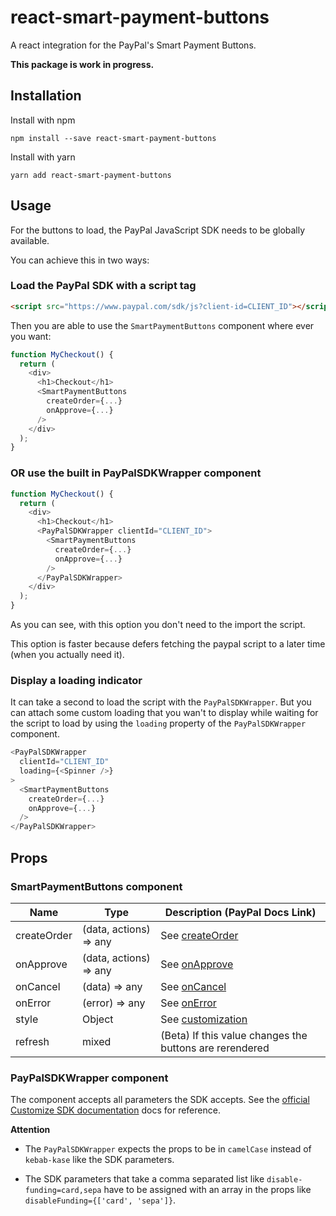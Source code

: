 # react-smart-payment-buttons

A react integration for the PayPal's Smart Payment Buttons.

**This package is work in progress.**

## Installation

Install with npm

```
npm install --save react-smart-payment-buttons
```

Install with yarn

```
yarn add react-smart-payment-buttons
```

## Usage

For the buttons to load, the PayPal JavaScript SDK needs to be globally available.

You can achieve this in two ways:

### Load the PayPal SDK with a script tag

```html
<script src="https://www.paypal.com/sdk/js?client-id=CLIENT_ID"></script>
```

Then you are able to use the `SmartPaymentButtons` component where ever you want:

```javascript
function MyCheckout() {
  return (
    <div>
      <h1>Checkout</h1>
      <SmartPaymentButtons
        createOrder={...}
        onApprove={...}
      />
    </div>
  );
}
```

### OR use the built in PayPalSDKWrapper component

```javascript
function MyCheckout() {
  return (
    <div>
      <h1>Checkout</h1>
      <PayPalSDKWrapper clientId="CLIENT_ID">
        <SmartPaymentButtons
          createOrder={...}
          onApprove={...}
        />
      </PayPalSDKWrapper>
    </div>
  );
}
```

As you can see, with this option you don't need to the import the script.


This option is faster because defers fetching the paypal script to a later time (when you actually need it).

### Display a loading indicator

It can take a second to load the script with the `PayPalSDKWrapper`. But you can attach some custom loading that you wan't to display while waiting for the script to load by using the `loading` property of the `PayPalSDKWrapper` component.

```javascript
<PayPalSDKWrapper
  clientId="CLIENT_ID"
  loading={<Spinner />}
>
  <SmartPaymentButtons
    createOrder={...}
    onApprove={...}
  />
</PayPalSDKWrapper>
```

## Props

### SmartPaymentButtons component

| Name        | Type                    | Description (PayPal Docs Link)   |
|-------------|-------------------------|----------------------------------|
|createOrder  | (data, actions) => any  | See [createOrder](https://developer.paypal.com/docs/checkout/integrate/#4-set-up-the-transaction) |
|onApprove    | (data, actions) => any  | See [onApprove](https://developer.paypal.com/docs/checkout/integrate/#5-capture-the-transaction) |
|onCancel     | (data) => any           | See [onCancel](https://developer.paypal.com/docs/checkout/integration-features/cancellation-page/) |
|onError      | (error) => any          | See [onError](https://developer.paypal.com/docs/checkout/integration-features/handle-errors/) |
|style        | Object                  | See [customization](https://developer.paypal.com/docs/checkout/integration-features/customize-button)  |
|refresh      | mixed                   | (Beta) If this value changes the buttons are rerendered |

### PayPalSDKWrapper component

The component accepts all parameters the SDK accepts. See the [official Customize SDK documentation](https://developer.paypal.com/docs/checkout/reference/customize-sdk/)  docs for reference.

**Attention**

- The `PayPalSDKWrapper` expects the props to be in `camelCase` instead of `kebab-kase` like the SDK parameters.

- The SDK parameters that take a comma separated list like `disable-funding=card,sepa` have to be assigned with an array in the props like `disableFunding={['card', 'sepa']}`.
